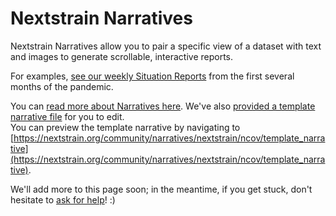 # Nextstrain Narratives  

Nextstrain Narratives allow you to pair a specific view of a dataset with text and images to generate scrollable, interactive reports.

For examples, [see our weekly Situation Reports](https://nextstrain.org/ncov-sit-reps) from the first several months of the pandemic.

You can [read more about Narratives here](https://nextstrain.org/docs/narratives/introduction).
We've also [provided a template narrative file](https://github.com/nextstrain/ncov/tree/master/narratives/template_narrative.md) for you to edit.  
You can preview the template narrative by navigating to [https://nextstrain.org/community/narratives/nextstrain/ncov/template_narrative](https://nextstrain.org/community/narratives/nextstrain/ncov/template_narrative).

We'll add more to this page soon; in the meantime, if you get stuck, don't hesitate to [ask for help](https://discussion.nextstrain.org/)! :)


